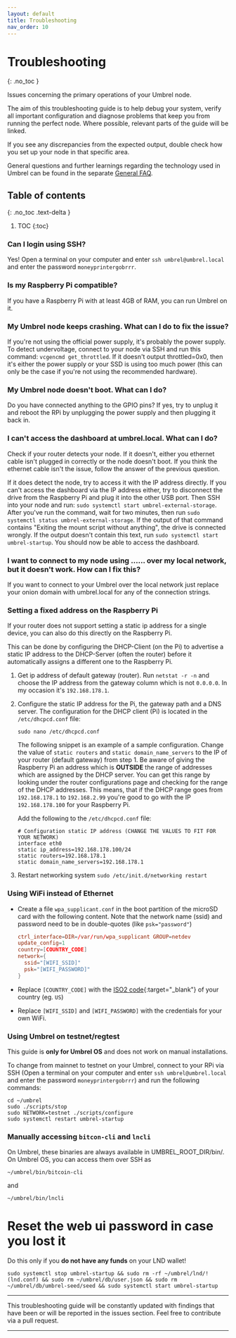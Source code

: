 ```yaml
---
layout: default
title: Troubleshooting
nav_order: 10
---
```


# Troubleshooting
{: .no_toc }

Issues concerning the primary operations of your Umbrel node.

The aim of this troubleshooting guide is to help debug your system, verify all important configuration and diagnose problems that keep you from running the perfect node. Where possible, relevant parts of the guide will be linked.

If you see any discrepancies from the expected output, double check how you set up your node in that specific area.

General questions and further learnings regarding the technology used in Umbrel can be found in the separate [General FAQ](faq.md).

## Table of contents
{: .no_toc .text-delta }

1. TOC
{:toc}

### Can I login using SSH?

Yes! Open a terminal on your computer and enter `ssh umbrel@umbrel.local` and enter the password `moneyprintergobrrr`.

### Is my Raspberry Pi compatible?

If you have a Raspberry Pi with at least 4GB of RAM, you can run Umbrel on it.

### My Umbrel node keeps crashing. What can I do to fix the issue?

If you're not using the official power supply, it's probably the power supply.
To detect undervoltage, connect to your node via SSH and run this command: `vcgencmd get_throttled`.
If it doesn't output throttled=0x0, then it's either the power supply or your SSD is using too much power (this can only be the case if you're not using the recommended hardware).

### My Umbrel node doesn't boot. What can I do?

Do you have connected anything to the GPIO pins?
If yes, try to unplug it and reboot the RPi by unplugging the power supply and then plugging it back in.

### I can't access the dashboard at umbrel.local. What can I do?

Check if your router detects your node.
If it doesn't, either you ethernet cable isn't plugged in correctly or the node doesn't boot.
If you think the ethernet cable isn't the issue, follow the answer of the previous question.

If it does detect the node, try to access it with the IP address directly.
If you can't access the dashboard via the IP address either,
try to disconnect the drive from the Raspberry Pi and plug it into the other USB port.
Then SSH into your node and run: `sudo systemctl start umbrel-external-storage`.
After you've run the command, wait for two minutes, then run `sudo systemctl status umbrel-external-storage`.
If the output of that command contains "Exiting the mount script without anything", the drive is connected wrongly.
If the output doesn't contain this text, run `sudo systemctl start umbrel-startup`.
You should now be able to access the dashboard.

### I want to connect to my node using ...... over my local network, but it doesn't work. How can I fix this?

If you want to connect to your Umbrel over the local network just replace your onion domain with umbrel.local for any of the connection strings.

### Setting a fixed address on the Raspberry Pi

If your router does not support setting a static ip address for a single device, you can also do this directly on the Raspberry Pi.

This can be done by configuring the DHCP-Client (on the Pi) to advertise a static IP address to the DHCP-Server (often the router) before it automatically assigns a different one to the Raspberry Pi.

1. Get ip address of default gateway (router).
   Run `netstat -r -n` and choose the IP address from the gateway column which is not `0.0.0.0`. In my occasion it's `192.168.178.1`.

2. Configure the static IP address for the Pi, the gateway path and a DNS server.
   The configuration for the DHCP client (Pi) is located in the `/etc/dhcpcd.conf` file:

   ```
   sudo nano /etc/dhcpcd.conf
   ```

   The following snippet is an example of a sample configuration. Change the value of `static routers` and `static domain_name_servers` to the IP of your router (default gateway) from step 1. Be aware of giving the Raspberry Pi an address which is **OUTSIDE** the range of addresses which are assigned by the DHCP server. You can get this range by looking under the router configurations page and checking for the range of the DHCP addresses. This means, that if the DHCP range goes from `192.168.178.1` to `192.168.2.99` you're good to go with the IP `192.168.178.100` for your Raspberry Pi.

   Add the following to the `/etc/dhcpcd.conf` file:

   ```
   # Configuration static IP address (CHANGE THE VALUES TO FIT FOR YOUR NETWORK)
   interface eth0
   static ip_address=192.168.178.100/24
   static routers=192.168.178.1
   static domain_name_servers=192.168.178.1
   ```

3. Restart networking system
   `sudo /etc/init.d/networking restart`

### Using WiFi instead of Ethernet

- Create a file `wpa_supplicant.conf` in the boot partition of the microSD card with the following content.
  Note that the network name (ssid) and password need to be in double-quotes (like `psk="password"`)

  ```conf
  ctrl_interface=DIR=/var/run/wpa_supplicant GROUP=netdev
  update_config=1
  country=[COUNTRY_CODE]
  network={
    ssid="[WIFI_SSID]"
    psk="[WIFI_PASSWORD]"
  }
  ```

- Replace `[COUNTRY_CODE]` with the [ISO2 code](https://www.iso.org/obp/ui/#search){:target="\_blank"} of your country (eg. `US`)
- Replace `[WIFI_SSID]` and `[WIFI_PASSWORD]` with the credentials for your own WiFi.

### Using Umbrel on testnet/regtest

This guide is **only for Umbrel OS** and does not work on manual installations.

To change from mainnet to testnet on your Umbrel, connect to your RPi via SSH (Open a terminal on your computer and enter `ssh umbrel@umbrel.local` and enter the password `moneyprintergobrrr`) and run the following commands:

```
cd ~/umbrel
sudo ./scripts/stop
sudo NETWORK=testnet ./scripts/configure
sudo systemctl restart umbrel-startup
```

### Manually accessing `bitcon-cli` and `lncli`

On Umbrel, these binaries are always available in UMBREL_ROOT_DIR/bin/. On Umbrel OS, you can access them over SSH as

```
~/umbrel/bin/bitcoin-cli
```

and

```
~/umbrel/bin/lncli
```

# Reset the web ui password in case you lost it

Do this only if you **do not have any funds** on your LND wallet!

```
sudo systemctl stop umbrel-startup && sudo rm -rf ~/umbrel/lnd/!(lnd.conf) && sudo rm ~/umbrel/db/user.json && sudo rm ~/umbrel/db/umbrel-seed/seed && sudo systemctl start umbrel-startup
```

---

This troubleshooting guide will be constantly updated with findings that have been or will be reported in the issues section. Feel free to contribute via a pull request.

---
